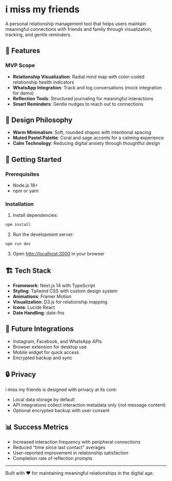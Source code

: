 # i miss my friends

A personal relationship management tool that helps users maintain meaningful connections with friends and family through visualization, tracking, and gentle reminders.

## 🌟 Features

### MVP Scope
- **Relationship Visualization**: Radial mind map with color-coded relationship health indicators
- **WhatsApp Integration**: Track and log conversations (mock integration for demo)
- **Reflection Tools**: Structured journaling for meaningful interactions
- **Smart Reminders**: Gentle nudges to reach out to connections

## 🎨 Design Philosophy

- **Warm Minimalism**: Soft, rounded shapes with intentional spacing
- **Muted Pastel Palette**: Coral and sage accents for a calming experience
- **Calm Technology**: Reducing digital anxiety through thoughtful design

## 🚀 Getting Started

### Prerequisites
- Node.js 18+ 
- npm or yarn

### Installation

1. Install dependencies:
```bash
npm install
```

2. Run the development server:
```bash
npm run dev
```

3. Open [http://localhost:3000](http://localhost:3000) in your browser

## 🏗️ Tech Stack

- **Framework**: Next.js 14 with TypeScript
- **Styling**: Tailwind CSS with custom design system
- **Animations**: Framer Motion
- **Visualization**: D3.js for relationship mapping
- **Icons**: Lucide React
- **Date Handling**: date-fns

## 📱 Future Integrations

- Instagram, Facebook, and WhatsApp APIs
- Browser extension for desktop use
- Mobile widget for quick access
- Encrypted backup and sync

## 🔒 Privacy

i miss my friends is designed with privacy at its core:
- Local data storage by default
- API integrations collect interaction metadata only (not message content)
- Optional encrypted backup with user consent

## 📊 Success Metrics

- Increased interaction frequency with peripheral connections
- Reduced "time since last contact" averages
- User-reported improvement in relationship satisfaction
- Completion rate of reflection prompts

---

Built with ❤️ for maintaining meaningful relationships in the digital age. 